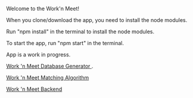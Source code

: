 Welcome to the Work'n Meet!

When you clone/download the app, you need to install the node modules. 

Run "npm install" in the terminal to install the node modules.

To start the app, run "npm start" in the terminal.

App is a work in progress. 

[Work 'n Meet Database Generator ](https://github.com/BerkeWest/WnM-DB-Generator).

[Work 'n Meet Matching Algorithm](https://github.com/BerkeWest/WnM-Matching-Algorithm)

[Work 'n Meet Backend](https://github.com/BerkeWest/wnm_backend)
